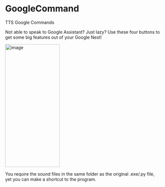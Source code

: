 # GoogleCommand
TTS Google Commands

Not able to speak to Google Assistant? Just lazy? Use these four buttons to get some big features out of your Google Nest!

<img width="175" height="396" alt="image" src="https://github.com/user-attachments/assets/c6683924-34cc-4957-bab9-f265e0a9394c" />

You require the sound files in the same folder as the original .exe/.py file, yet you can make a shortcut to the program.

